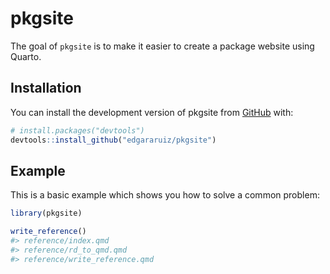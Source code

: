 
<!-- README.md is generated from README.Rmd. Please edit that file -->

# pkgsite

<!-- badges: start -->
<!-- badges: end -->

The goal of `pkgsite` is to make it easier to create a package website
using Quarto.

## Installation

You can install the development version of pkgsite from
[GitHub](https://github.com/) with:

``` r
# install.packages("devtools")
devtools::install_github("edgararuiz/pkgsite")
```

## Example

This is a basic example which shows you how to solve a common problem:

``` r
library(pkgsite)

write_reference()
#> reference/index.qmd
#> reference/rd_to_qmd.qmd
#> reference/write_reference.qmd
```
